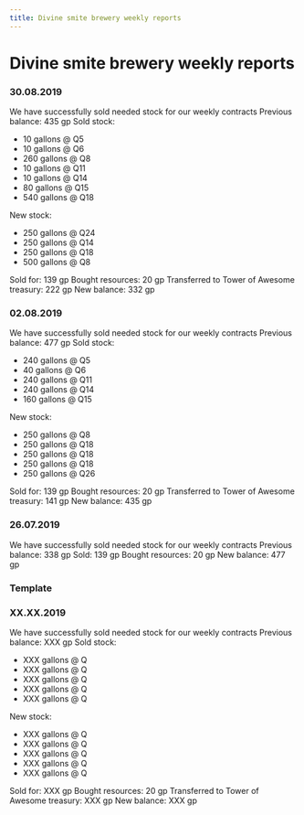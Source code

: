 ```yaml
---
title: Divine smite brewery weekly reports
---
```


# Divine smite brewery weekly reports

### 30.08.2019

We have successfully sold needed stock for our weekly contracts
Previous balance: 435 gp
Sold stock: 
-  10 gallons @ Q5
-  10 gallons @ Q6
- 260 gallons @ Q8
-  10 gallons @ Q11
-  10 gallons @ Q14
-  80 gallons @ Q15
- 540 gallons @ Q18

New stock:
- 250 gallons @ Q24
- 250 gallons @ Q14
- 250 gallons @ Q18
- 500 gallons @ Q8

Sold for: 139 gp
Bought resources: 20 gp
Transferred to Tower of Awesome treasury: 222 gp
New balance: 332 gp

### 02.08.2019

We have successfully sold needed stock for our weekly contracts
Previous balance: 477 gp
Sold stock: 
- 240 gallons @ Q5
-  40 gallons @ Q6
- 240 gallons @ Q11
- 240 gallons @ Q14
- 160 gallons @ Q15

New stock:
- 250 gallons @ Q8
- 250 gallons @ Q18
- 250 gallons @ Q18
- 250 gallons @ Q18
- 250 gallons @ Q26

Sold for: 139 gp
Bought resources: 20 gp
Transferred to Tower of Awesome treasury: 141 gp
New balance: 435 gp

### 26.07.2019

We have successfully sold needed stock for our weekly contracts
Previous balance: 338 gp
Sold: 139 gp
Bought resources: 20 gp
New balance: 477 gp




### Template
### XX.XX.2019

We have successfully sold needed stock for our weekly contracts
Previous balance: XXX gp
Sold stock: 
- XXX gallons @ Q
- XXX gallons @ Q
- XXX gallons @ Q
- XXX gallons @ Q
- XXX gallons @ Q

New stock:
- XXX gallons @ Q
- XXX gallons @ Q
- XXX gallons @ Q
- XXX gallons @ Q
- XXX gallons @ Q

Sold for: XXX gp
Bought resources: 20 gp
Transferred to Tower of Awesome treasury: XXX gp
New balance: XXX gp

